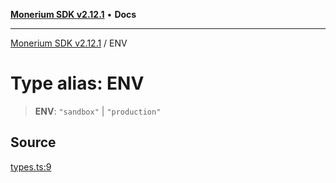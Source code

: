[**Monerium SDK v2.12.1**](../README.md) • **Docs**

---

[Monerium SDK v2.12.1](../README.md) / ENV

# Type alias: ENV

> **ENV**: `"sandbox"` \| `"production"`

## Source

[types.ts:9](https://github.com/monerium/js-monorepo/blob/95da1ee68c22ee2a6c87ac928b307c8f3825242a/packages/sdk/src/types.ts#L9)
